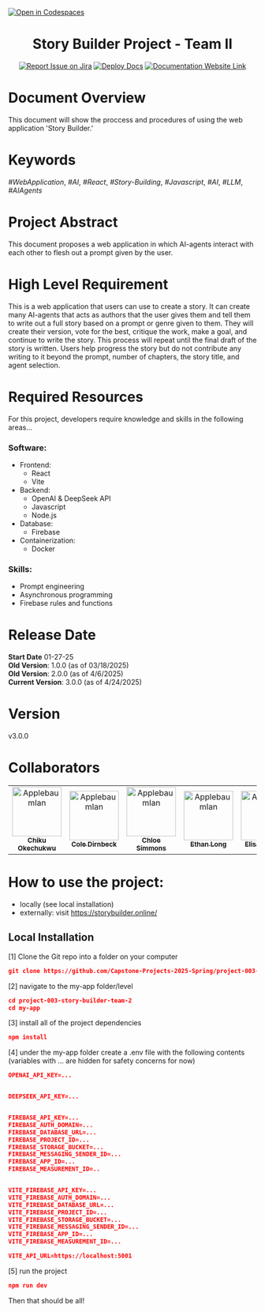 [![Open in Codespaces](https://classroom.github.com/assets/launch-codespace-2972f46106e565e64193e422d61a12cf1da4916b45550586e14ef0a7c637dd04.svg)](https://classroom.github.com/open-in-codespaces?assignment_repo_id=17857564)
<div align="center">

# Story Builder Project - Team II
[![Report Issue on Jira](https://img.shields.io/badge/Report%20Issues-Jira-0052CC?style=flat&logo=jira-software)](https://temple-cis-projects-in-cs.atlassian.net/jira/software/c/projects/DT/issues)
[![Deploy Docs](https://github.com/ApplebaumIan/tu-cis-4398-docs-template/actions/workflows/deploy.yml/badge.svg)](https://github.com/ApplebaumIan/tu-cis-4398-docs-template/actions/workflows/deploy.yml)
[![Documentation Website Link](https://img.shields.io/badge/-Documentation%20Website-brightgreen)](https://capstone-projects-2025-spring.github.io/project-003-story-builder-team-2/)



</div>

# Document Overview
This document will show the proccess and procedures of using the web application 'Story Builder.'

# Keywords

*#WebApplication*, *#AI*, *#React*, *#Story-Building*, *#Javascript*, *#AI*, *#LLM*, *#AIAgents*

# Project Abstract

This document proposes a web application in which AI-agents interact with each other to flesh out a prompt given by the user.

# High Level Requirement

This is a web application that users can use to create a story. It can create many AI-agents that acts as authors that the user gives them and tell them to write out a full story based on a prompt or genre given to them. They will create their version, vote for the best, critique the work, make a goal, and continue to write the story. This process will repeat until the final draft of the story is written. Users help progress the story but do not contribute any writing to it beyond the prompt, number of chapters, the story title, and agent selection.

# Required Resources

For this project, developers require knowledge and skills in the following areas...

### Software:
- Frontend:
    - React
    - Vite
- Backend:
    - OpenAI & DeepSeek API
    - Javascript
    - Node.js
- Database:
    - Firebase
- Containerization:
    - Docker

### Skills:
- Prompt engineering
- Asynchronous programming 
- Firebase rules and functions

# Release Date
**Start Date** 01-27-25\
**Old Version**: 1.0.0 (as of 03/18/2025)\
**Old Version**: 2.0.0 (as of 4/6/2025)\
**Current Version**: 3.0.0 (as of 4/24/2025)

# Version
v3.0.0

# Collaborators

[//]: # ( readme: collaborators -start )
<table>
<tr>
    <td align="center">
        <a href="https://github.com/chiikugo">
            <img src="https://avatars.githubusercontent.com/u/89407292?v=4" width="100;" alt="ApplebaumIan"/>
            <br />
            <sub><b>Chiku Okechukwu</b></sub>
        </a>
    </td>
    <td align="center">
        <a href="https://github.com/tur97019">
            <img src="https://avatars.githubusercontent.com/u/93138432?v=4" width="100;" alt="ApplebaumIan"/>
            <br />
            <sub><b>Cole Dirnbeck</b></sub>
        </a>
    </td>
    <td align="center">
        <a href="https://github.com/csimmons2024">
            <img src="https://avatars.githubusercontent.com/u/122992651?v=4" width="100;" alt="ApplebaumIan"/>
            <br />
            <sub><b>Chloe Simmons</b></sub>
        </a>
    </td>
    <td align="center">
        <a href="https://github.com/EthanLongtuq">
            <img src="https://avatars.githubusercontent.com/u/156948979?v=4" width="100;" alt="ApplebaumIan"/>
            <br />
            <sub><b>Ethan Long</b></sub>
        </a>
    </td>
    <td align="center">
        <a href="https://github.com/emholland">
            <img src="https://avatars.githubusercontent.com/u/102695327?v=4" width="100;" alt="ApplebaumIan"/>
            <br />
            <sub><b>Elisa Holland</b></sub>
        </a>
    </td>
    <td align="center">
        <a href="https://github.com/NeverEverFelix">
            <img src="https://avatars.githubusercontent.com/u/134745489?v=4" width="100;" alt="ApplebaumIan"/>
            <br />
            <sub><b>Felix Moronge</b></sub>
        </a>
    </td>
    <td align="center">
        <a href="https://github.com/sharrontum">
            <img src="https://avatars.githubusercontent.com/u/93138432?v=4" width="100;" alt="ApplebaumIan"/>
            <br />
            <sub><b>Sharron Tum</b></sub>
        </a>
    </td>
</tr>
</table>

# How to use the project:

- locally (see local installation)
- externally: visit https://storybuilder.online/

## Local Installation

[1] Clone the Git repo into a folder on your computer

```json
git clone https://github.com/Capstone-Projects-2025-Spring/project-003-story-builder-team-2.git
```

[2] navigate to the my-app folder/level

```json
cd project-003-story-builder-team-2
cd my-app
```

[3] install all of the project dependencies

``` json
npm install
```

[4] under the my-app folder create a .env file with the following contents (variables with ... are hidden for safety concerns for now)

``` json
OPENAI_API_KEY=...


DEEPSEEK_API_KEY=...


FIREBASE_API_KEY=...
FIREBASE_AUTH_DOMAIN=...
FIREBASE_DATABASE_URL=...
FIREBASE_PROJECT_ID=...
FIREBASE_STORAGE_BUCKET=...
FIREBASE_MESSAGING_SENDER_ID=...
FIREBASE_APP_ID=...
FIREBASE_MEASUREMENT_ID=..


VITE_FIREBASE_API_KEY=...
VITE_FIREBASE_AUTH_DOMAIN=...
VITE_FIREBASE_DATABASE_URL=...
VITE_FIREBASE_PROJECT_ID=...
VITE_FIREBASE_STORAGE_BUCKET=...
VITE_FIREBASE_MESSAGING_SENDER_ID=...
VITE_FIREBASE_APP_ID=...
VITE_FIREBASE_MEASUREMENT_ID=...

VITE_API_URL=https://localhost:5001
```

[5] run the project

``` json
npm run dev
```

Then that should be all!

[//]: # ( readme: collaborators -end )
